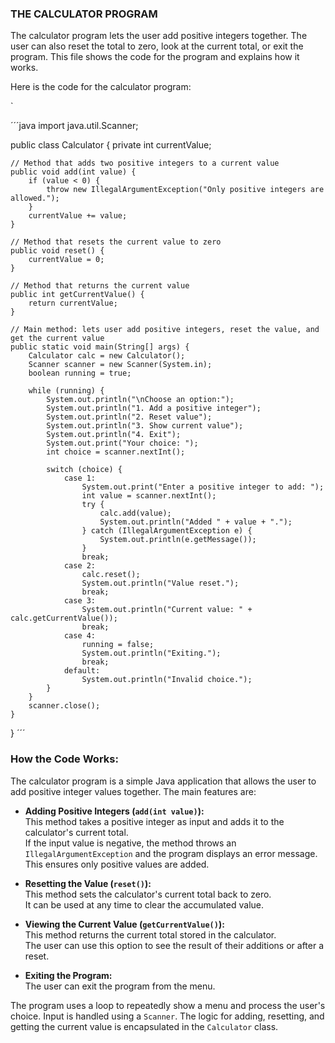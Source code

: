 ### THE CALCULATOR PROGRAM
The calculator program lets the user add positive integers together. 
The user can also reset the total to zero, look at the current total, 
or exit the program. This file shows the code for the program and explains how it works.

Here is the code for the calculator program:

`

´´´java
import java.util.Scanner;

public class Calculator {
private int currentValue;

    // Method that adds two positive integers to a current value
    public void add(int value) {
        if (value < 0) {
            throw new IllegalArgumentException("Only positive integers are allowed.");
        }
        currentValue += value;
    }

    // Method that resets the current value to zero
    public void reset() {
        currentValue = 0;
    }

    // Method that returns the current value
    public int getCurrentValue() {
        return currentValue;
    }

    // Main method: lets user add positive integers, reset the value, and get the current value
    public static void main(String[] args) {
        Calculator calc = new Calculator();
        Scanner scanner = new Scanner(System.in);
        boolean running = true;

        while (running) {
            System.out.println("\nChoose an option:");
            System.out.println("1. Add a positive integer");
            System.out.println("2. Reset value");
            System.out.println("3. Show current value");
            System.out.println("4. Exit");
            System.out.print("Your choice: ");
            int choice = scanner.nextInt();

            switch (choice) {
                case 1:
                    System.out.print("Enter a positive integer to add: ");
                    int value = scanner.nextInt();
                    try {
                        calc.add(value);
                        System.out.println("Added " + value + ".");
                    } catch (IllegalArgumentException e) {
                        System.out.println(e.getMessage());
                    }
                    break;
                case 2:
                    calc.reset();
                    System.out.println("Value reset.");
                    break;
                case 3:
                    System.out.println("Current value: " + calc.getCurrentValue());
                    break;
                case 4:
                    running = false;
                    System.out.println("Exiting.");
                    break;
                default:
                    System.out.println("Invalid choice.");
            }
        }
        scanner.close();
    }
}
´´´
### How the Code Works:

The calculator program is a simple Java application that allows the user to add positive integer values together. 
The main features are:

- **Adding Positive Integers (`add(int value)`):**  
  This method takes a positive integer as input and adds it to the calculator's current total.  
  If the input value is negative, the method throws an `IllegalArgumentException` and the program displays an error message.  
  This ensures only positive values are added.

- **Resetting the Value (`reset()`):**  
  This method sets the calculator's current total back to zero.  
  It can be used at any time to clear the accumulated value.

- **Viewing the Current Value (`getCurrentValue()`):**  
  This method returns the current total stored in the calculator.  
  The user can use this option to see the result of their additions or after a reset.

- **Exiting the Program:**  
  The user can exit the program from the menu.

The program uses a loop to repeatedly show a menu and process the user's choice. 
Input is handled using a `Scanner`. The logic for adding, resetting, and getting 
the current value is encapsulated in the `Calculator` class.
